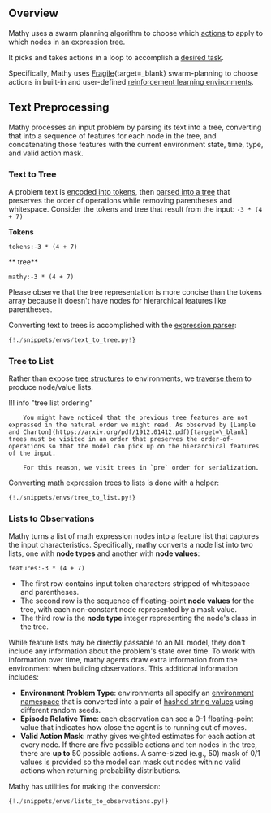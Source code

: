 ## Overview

Mathy uses a swarm planning algorithm to choose which [actions](/rules/overview) to apply to which nodes in an expression tree.

It picks and takes actions in a loop to accomplish a [desired task](/envs/overview).

Specifically, Mathy uses [Fragile](https://github.com/FragileTech/fragile){target=\_blank} swarm-planning to choose actions in built-in and user-defined [reinforcement learning environments](/envs/overview).

## Text Preprocessing

Mathy processes an input problem by parsing its text into a tree, converting that into a sequence of features for each node in the tree, and concatenating those features with the current environment state, time, type, and valid action mask.

### Text to Tree

A problem text is [encoded into tokens](/cas/tokenizer), then [parsed into a tree](/cas/parser) that preserves the order of operations while removing parentheses and whitespace.
Consider the tokens and tree that result from the input: `-3 * (4 + 7)`

**Tokens**

`tokens:-3 * (4 + 7)`

** tree**

`mathy:-3 * (4 + 7)`

Please observe that the tree representation is more concise than the tokens array because it doesn't have nodes for hierarchical features like parentheses.

Converting text to trees is accomplished with the [expression parser](/cas/parser):

```python
{!./snippets/envs/text_to_tree.py!}
```

### Tree to List

Rather than expose [tree structures](/api/core/expressions/#mathexpression) to environments, we [traverse them](/api/core/expressions/#to_list) to produce node/value lists.

!!! info "tree list ordering"

        You might have noticed that the previous tree features are not expressed in the natural order we might read. As observed by [Lample and Charton](https://arxiv.org/pdf/1912.01412.pdf){target=\_blank} trees must be visited in an order that preserves the order-of-operations so that the model can pick up on the hierarchical features of the input.

        For this reason, we visit trees in `pre` order for serialization.

Converting math expression trees to lists is done with a helper:

```python
{!./snippets/envs/tree_to_list.py!}
```

### Lists to Observations

Mathy turns a list of math expression nodes into a feature list that captures the input characteristics. Specifically, mathy converts a node list into two lists, one with **node types** and another with **node values**:

`features:-3 * (4 + 7)`

- The first row contains input token characters stripped of whitespace and parentheses.
- The second row is the sequence of floating-point **node values** for the tree, with each non-constant node represented by a mask value.
- The third row is the **node type** integer representing the node's class in the tree.

While feature lists may be directly passable to an ML model, they don't include any information about the problem's state over time. To work with information over time, mathy agents draw extra information from the environment when building observations. This additional information includes:

- **Environment Problem Type**: environments all specify an [environment namespace](/api/env/#get_env_namespace) that is converted into a pair of [hashed string values](/api/state/#get_problem_hash) using different random seeds.
- **Episode Relative Time**: each observation can see a 0-1 floating-point value that indicates how close the agent is to running out of moves.
- **Valid Action Mask**: mathy gives weighted estimates for each action at every node. If there are five possible actions and ten nodes in the tree, there are **up to** 50 possible actions. A same-sized (e.g., 50) mask of 0/1 values is provided so the model can mask out nodes with no valid actions when returning probability distributions.

Mathy has utilities for making the conversion:

```python
{!./snippets/envs/lists_to_observations.py!}
```
